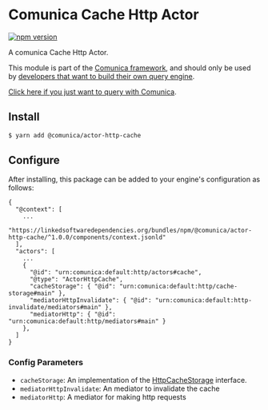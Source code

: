 # Comunica Cache Http Actor

[![npm version](https://badge.fury.io/js/%40comunica%2Factor-http-cache.svg)](https://www.npmjs.com/package/@comunica/actor-http-cache)

A comunica Cache Http Actor.

This module is part of the [Comunica framework](https://github.com/comunica/comunica),
and should only be used by [developers that want to build their own query engine](https://comunica.dev/docs/modify/).

[Click here if you just want to query with Comunica](https://comunica.dev/docs/query/).

## Install

```bash
$ yarn add @comunica/actor-http-cache
```

## Configure

After installing, this package can be added to your engine's configuration as follows:
```text
{
  "@context": [
    ...
    "https://linkedsoftwaredependencies.org/bundles/npm/@comunica/actor-http-cache/^1.0.0/components/context.jsonld"  
  ],
  "actors": [
    ...
    {
      "@id": "urn:comunica:default:http/actors#cache",
      "@type": "ActorHttpCache",
      "cacheStorage": { "@id": "urn:comunica:default:http/cache-storage#main" },
      "mediatorHttpInvalidate": { "@id": "urn:comunica:default:http-invalidate/mediators#main" },
      "mediatorHttp": { "@id": "urn:comunica:default:http/mediators#main" }
    },
  ]
}
```

### Config Parameters

 - `cacheStorage`: An implementation of the [HttpCacheStorage](https://github.com/comunica/comunica/tree/master/packages/types/lib/IHttpCacheStorage.ts) interface.
 - `mediatorHttpInvalidate`: An mediator to invalidate the cache
 - `mediatorHttp`: A mediator for making http requests
